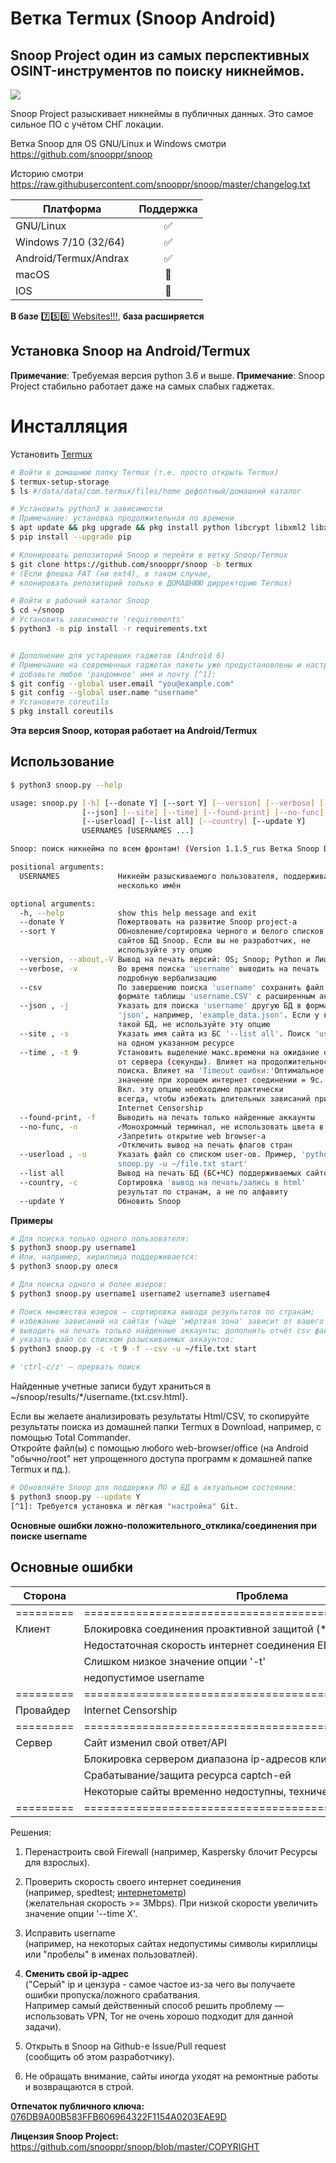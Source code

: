 Ветка Termux (Snoop Android)
===========================

## Snoop Project один из самых перспективных OSINT-инструментов по поиску никнеймов.

<img src="https://raw.githubusercontent.com/snooppr/snoop/termux/images/snoop.png" />

Snoop Project разыскивает никнеймы в публичных данных. Это самое сильное ПО с учётом СНГ локации.

Ветка Snoop для OS GNU/Linux и Windows смотри https://github.com/snooppr/snoop

Историю смотри
https://raw.githubusercontent.com/snooppr/snoop/master/changelog.txt

| Платформа             | Поддержка |
|-----------------------|:---------:|
| GNU/Linux             |     ✅    |
| Windows 7/10 (32/64)  |     ✅    |
| Android/Termux/Andrax |     ✅    |
| macOS                 |     🚫    |
| IOS                   |     🚫    |

**В базе** [7️⃣5️⃣0️⃣ Websites!!!](https://github.com/snooppr/snoop/blob/master/sites.md "database"), **база расширяется**

## Установка Snoop на Android/Termux

**Примечание**: Требуемая версия python 3.6 и выше.
**Примечание**: Snoop Project стабильно работает даже на самых слабых гаджетах.  

# Инсталляция
Установить [Termux](https://play.google.com/store/apps/details?id=com.termux&hl=en "Google Play")  
```bash
# Войти в домашнюю папку Termux (т.е. просто открыть Termux)
$ termux-setup-storage
$ ls #/data/data/com.termux/files/home дефолтный/домашний каталог

# Установить python3 и зависимости
# Примечание: установка продолжительная по времени
$ apt update && pkg upgrade && pkg install python libcrypt libxml2 libxslt git
$ pip install --upgrade pip

# Клонировать репозиторий Snoop и перейти в ветку Snoop/Termux
$ git clone https://github.com/snooppr/snoop -b termux
# (Если флешкa FAT (ни ext4), в таком случае,
# клонировать репозиторий только в ДОМАШНЮЮ дирректорию Termux)

# Войти в рабочий каталог Snoop
$ cd ~/snoop
# Установить зависимости 'requirements'
$ python3 -m pip install -r requirements.txt


# Дополнение для устаревших гаджетов (Android 6)
# Примечание на современных гаджетах пакеты уже предустановлены и настроены
# добавьте любое 'рандомное' имя и почту [^1]:
$ git config --global user.email "you@example.com"
$ git config --global user.name "username"
# Установите coreutils
$ pkg install coreutils
```
**Эта версия Snoop, которая работает на Android/Termux**

## Использование

```bash
$ python3 snoop.py --help

usage: snoop.py [-h] [--donate Y] [--sort Y] [--version] [--verbose] [--csv]
                [--json] [--site] [--time] [--found-print] [--no-func]
                [--userload] [--list all] [--country] [--update Y]
                USERNAMES [USERNAMES ...]

Snoop: поиск никнейма по всем фронтам! (Version 1.1.5_rus Ветка Snoop Desktop)

positional arguments:
  USERNAMES             Никнейм разыскиваемого пользователя, поддерживается
                        несколько имён

optional arguments:
  -h, --help            show this help message and exit
  --donate Y            Пожертвовать на развитие Snoop project-а
  --sort Y              Обновление/сортировка черного и белого списков (.json)
                        сайтов БД Snoop. Если вы не разработчик, не
                        используйте эту опцию
  --version, --about,-V Вывод на печать версий: OS; Snoop; Python и Лицензии
  --verbose, -v         Во время поиска 'username' выводить на печать
                        подробную вербализацию
  --csv                 По завершению поиска 'username' сохранить файл в
                        формате таблицы 'username.CSV' с расширенным анализом
  --json , -j           Указать для поиска 'username' другую БД в формате
                        'json', например, 'example_data.json'. Если у вас нет
                        такой БД, не используйте эту опцию
  --site , -s           Указать имя сайта из БС '--list all'. Поиск 'username'
                        на одном указанном ресурсе
  --time , -t 9         Установить выделение макс.времени на ожидание ответа
                        от сервера (секунды). Влияет на продолжительность
                        поиска. Влияет на 'Timeout ошибки:'Оптимальное
                        значение при хорошем интернет соединении = 9с.
                        Вкл. эту опцию необходимо практически
                        всегда, чтобы избежать длительных зависаний при
                        Internet Censorship
  --found-print, -f     Выводить на печать только найденные аккаунты
  --no-func, -n         ✓Монохромный терминал, не использовать цвета в url
                        ✓Запретить открытие web browser-а
                        ✓Отключить вывод на печать флагов стран
  --userload , -u       Указать файл со списком user-ов. Пример, 'python3
                        snoop.py -u ~/file.txt start'
  --list all            Вывод на печать БД (БС+ЧС) поддерживаемых сайтов
  --country, -c         Сортировка 'вывод на печать/запись в html'
                        результат по странам, а не по алфавиту
  --update Y            Обновить Snoop
```

**Примеры**
```bash
# Для поиска только одного пользователя:
$ python3 snoop.py username1
# Или, например, кириллица поддерживается:
$ python3 snoop.py олеся

# Для поиска одного и более юзеров:
$ python3 snoop.py username1 username2 username3 username4

# Поиск множества юзеров — сортировка вывода результатов по странам;
# избежание зависаний на сайтах (чаще 'мёртвая зона' зависит от вашего ip-адреса);
# выводить на печать только найденные аккаунты; дополнить отчёт csv файлом;
# указать файл со списком разыскиваемых аккаунтов:
$ python3 snoop.py -с -t 9 -f --csv -u ~/file.txt start

# 'ctrl-c/z' — прервать поиск
```

Найденные учетные записи будут храниться в ~/snoop/results/*/username.{txt.csv.html}.

Если вы желаете анализировать результаты Html/CSV, то скопируйте результаты поиска из домашней папки Termux в Download, например, с помощью Total Commander.  
Откройте файл(ы) с помощью любого web-browser/office (на Android "обычно/root" нет упрощенного доступа программ к домашней папке Termux и пд.).

```bash
# Обновляйте Snoop для поддержки ПО и БД в актуальном состоянии:
$ python3 snoop.py --update Y
[^1]: Требуется установка и лёгкая "настройка" Git.
```

**Основные ошибки ложно-положительного_отклика/соединения при поиске username**


## Основные ошибки
|  Сторона  |                         Проблема                        | Решение |
|-----------|-------------------------------------------------------- |:-------:|
| ========= | ======================================================= | ======= |
| Клиент    | Блокировка соединения проактивной защитой (*Kaspersky)  |    1    |
|           | Недостаточная скорость интернет соединения EDGE / 3G    |    2    |
|           | Слишком низкое значение опции '-t'                      |    2    |
|           | недопустимое username                                   |    3    |
| ========= | ======================================================= | ======= |
| Провайдер | Internet Censorship                                     |    4    |
| ========= | ======================================================= | ======= |
| Сервер    | Cайт изменил свой ответ/API                             |    5    |
|           | Блокировка сервером диапазона ip-адресов клиента        |    4    |
|           | Срабатывание/защита ресурса captch-ей                   |    4    |
|           | Некоторые сайты временно недоступны, технические работы |    6    |
| ========= | ======================================================= | ======= |

Решения:
1. Перенастроить свой Firewall (например, Kaspersky блочит Ресурсы для взрослых).

2. Проверить скорость своего интернет соединения  
(например, spedtest; [интернетометр](https://yandex.ru/internet/ "yandex"))  
(желательная скорость >= 3Mbps). При низкой скорости увеличить значение опции '--time X'.

3. Исправить username  
(например, на некоторых сайтах недопустимы символы кириллицы или "пробелы" в именах пользоватлей).

4. **Сменить свой ip-адрес**  
("Серый" ip и цензура - самое частое из-за чего вы получаете ошибки пропуска/ложного срабатвания.  
Например самый действенный способ решить проблему — использовать VPN, Tor не очень хорошо подходит для данной задачи).

5. Открыть в Snoop на Github-e Issue/Pull request  
(сообщить об этом разработчику).

6. Не обращать внимание, сайты иногда уходят на ремонтные работы и возвращаются в строй.

**Отпечаток публичного ключа:**	[076DB9A00B583FFB606964322F1154A0203EAE9D](https://raw.githubusercontent.com/snooppr/snoop/master/PublicKey.asc "pgp key")

**Лицензия Snoop Project:** https://github.com/snooppr/snoop/blob/master/COPYRIGHT
